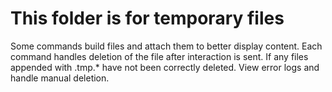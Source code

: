# This folder is for temporary files
Some commands build files and attach them to better display content. Each command handles deletion of the file after interaction is sent.
If any files appended with .tmp.* have not been correctly deleted. View error logs and handle manual deletion.